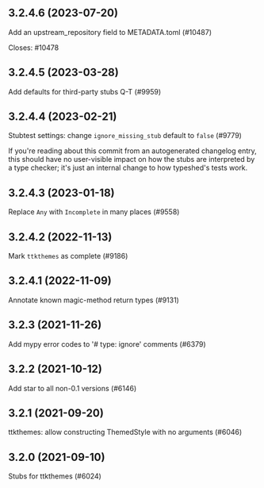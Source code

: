 ## 3.2.4.6 (2023-07-20)

Add an upstream_repository field to METADATA.toml (#10487)

Closes: #10478

## 3.2.4.5 (2023-03-28)

Add defaults for third-party stubs Q-T (#9959)

## 3.2.4.4 (2023-02-21)

Stubtest settings: change `ignore_missing_stub` default to `false` (#9779)

If you're reading about this commit from an autogenerated changelog entry, this should have no user-visible impact on how the stubs are interpreted by a type checker; it's just an internal change to how typeshed's tests work.

## 3.2.4.3 (2023-01-18)

Replace `Any` with `Incomplete` in many places (#9558)

## 3.2.4.2 (2022-11-13)

Mark `ttkthemes` as complete (#9186)

## 3.2.4.1 (2022-11-09)

Annotate known magic-method return types (#9131)

## 3.2.3 (2021-11-26)

Add mypy error codes to '# type: ignore' comments (#6379)

## 3.2.2 (2021-10-12)

Add star to all non-0.1 versions (#6146)

## 3.2.1 (2021-09-20)

ttkthemes: allow constructing ThemedStyle with no arguments (#6046)

## 3.2.0 (2021-09-10)

Stubs for ttkthemes (#6024)

